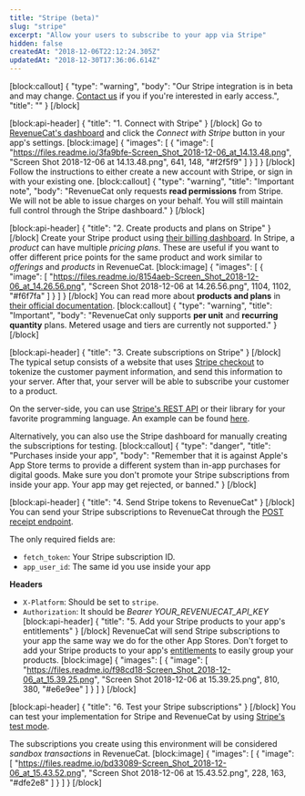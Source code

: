 ```yaml
---
title: "Stripe (beta)"
slug: "stripe"
excerpt: "Allow your users to subscribe to your app via Stripe"
hidden: false
createdAt: "2018-12-06T22:12:24.305Z"
updatedAt: "2018-12-30T17:36:06.614Z"
---
```

[block:callout]
{
  "type": "warning",
  "body": "Our Stripe integration is in beta and may change. [Contact us](https://www.revenuecat.com/contact) if you if you're interested in early access.",
  "title": ""
}
[/block]

[block:api-header]
{
  "title": "1. Connect with Stripe"
}
[/block]
Go to [RevenueCat's dashboard](https://app.revenuecat.com) and click the _Connect with Stripe_ button in your app's settings.
[block:image]
{
  "images": [
    {
      "image": [
        "https://files.readme.io/3fa9bfe-Screen_Shot_2018-12-06_at_14.13.48.png",
        "Screen Shot 2018-12-06 at 14.13.48.png",
        641,
        148,
        "#f2f5f9"
      ]
    }
  ]
}
[/block]
Follow the instructions to either create a new account with Stripe, or sign in with your existing one.
[block:callout]
{
  "type": "warning",
  "title": "Important note",
  "body": "RevenueCat only requests **read permissions** from Stripe. We will not be able to issue charges on your behalf. You will still maintain full control through the Stripe dashboard."
}
[/block]

[block:api-header]
{
  "title": "2. Create products and plans on Stripe"
}
[/block]
Create your Stripe product using [their billing dashboard](https://dashboard.stripe.com/subscriptions/products). In Stripe, a *product* can have multiple *pricing plans*. These are useful if you want to offer different price points for the same product and work similar to *offerings* and *products* in RevenueCat.
[block:image]
{
  "images": [
    {
      "image": [
        "https://files.readme.io/8154aeb-Screen_Shot_2018-12-06_at_14.26.56.png",
        "Screen Shot 2018-12-06 at 14.26.56.png",
        1104,
        1102,
        "#f6f7fa"
      ]
    }
  ]
}
[/block]
You can read more about **products and plans** in [their official documentation](https://stripe.com/docs/billing/quickstart).
[block:callout]
{
  "type": "warning",
  "title": "Important",
  "body": "RevenueCat only supports **per unit** and **recurring quantity** plans. Metered usage and tiers are currently not supported."
}
[/block]

[block:api-header]
{
  "title": "3. Create subscriptions on Stripe"
}
[/block]
The typical setup consists of a website that uses [Stripe checkout](https://stripe.com/payments/checkout) to tokenize the customer payment information, and send this information to your server. After that, your server will be able to subscribe your customer to a product.

On the server-side, you can use [Stripe's REST API](https://stripe.com/docs/api/subscriptions) or their library for your favorite programming language. An example can be found [here](https://stripe.com/docs/billing/quickstart#create-subscription).

Alternatively, you can also use the Stripe dashboard for manually creating the subscriptions for testing. 
[block:callout]
{
  "type": "danger",
  "title": "Purchases inside your app",
  "body": "Remember that it is against Apple's App Store terms to provide a different system than in-app purchases for digital goods. Make sure you don't promote your Stripe subscriptions from inside your app. Your app may get rejected, or banned."
}
[/block]

[block:api-header]
{
  "title": "4. Send Stripe tokens to RevenueCat"
}
[/block]
You can send your Stripe subscriptions to RevenueCat through the [POST receipt endpoint](https://docs.revenuecat.com/reference#receipts). 

The only required fields are:
- `fetch_token`: Your Stripe subscription ID.
- `app_user_id`: The same id you use inside your app

**Headers**
- `X-Platform`: Should be set to `stripe`.
- `Authorization`: It should be *Bearer YOUR_REVENUECAT_API_KEY*
[block:api-header]
{
  "title": "5. Add your Stripe products to your app's entitlements"
}
[/block]
RevenueCat will send Stripe subscriptions to your app the same way we do for the other App Stores. Don't forget to add your Stripe products to your app's [entitlements](doc:entitlements) to easily group your products.
[block:image]
{
  "images": [
    {
      "image": [
        "https://files.readme.io/f98cd18-Screen_Shot_2018-12-06_at_15.39.25.png",
        "Screen Shot 2018-12-06 at 15.39.25.png",
        810,
        380,
        "#e6e9ee"
      ]
    }
  ]
}
[/block]

[block:api-header]
{
  "title": "6. Test your Stripe subscriptions"
}
[/block]
You can test your implementation for Stripe and RevenueCat by using [Stripe's test mode](https://stripe.com/docs/testing).

The subscriptions you create using this environment will be considered _sandbox transactions_ in RevenueCat.
[block:image]
{
  "images": [
    {
      "image": [
        "https://files.readme.io/bd33089-Screen_Shot_2018-12-06_at_15.43.52.png",
        "Screen Shot 2018-12-06 at 15.43.52.png",
        228,
        163,
        "#dfe2e8"
      ]
    }
  ]
}
[/block]